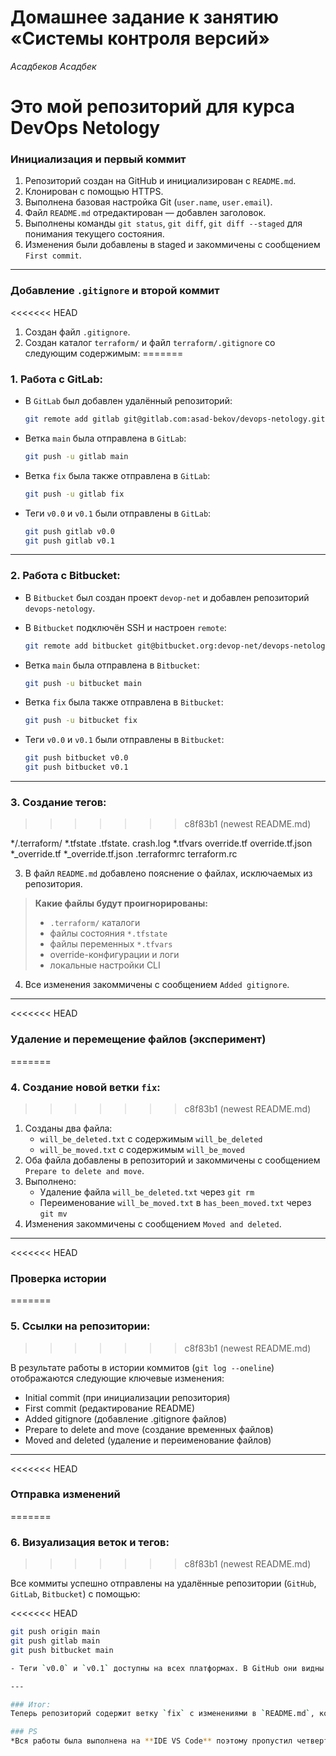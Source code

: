 # Домашнее задание к занятию «Системы контроля версий»

*Асадбеков Асадбек* 

# Это мой репозиторий для курса DevOps Netology

### Инициализация и первый коммит

1. Репозиторий создан на GitHub и инициализирован с `README.md`.
2. Клонирован с помощью HTTPS.
3. Выполнена базовая настройка Git (`user.name`, `user.email`).
4. Файл `README.md` отредактирован — добавлен заголовок.
5. Выполнены команды `git status`, `git diff`, `git diff --staged` для понимания текущего состояния.
6. Изменения были добавлены в staged и закоммичены с сообщением `First commit`.

---

### Добавление `.gitignore` и второй коммит

<<<<<<< HEAD
1. Создан файл `.gitignore`.
2. Создан каталог `terraform/` и файл `terraform/.gitignore` со следующим содержимым:
=======
### 1. Работа с GitLab:

- В `GitLab` был добавлен удалённый репозиторий:
  ```bash
  git remote add gitlab git@gitlab.com:asad-bekov/devops-netology.git
  ```

- Ветка `main` была отправлена в `GitLab`:
  ```bash
  git push -u gitlab main
  ```

- Ветка `fix` была также отправлена в `GitLab`:
  ```bash
  git push -u gitlab fix
  ```

- Теги `v0.0` и `v0.1` были отправлены в `GitLab`:
  ```bash
  git push gitlab v0.0
  git push gitlab v0.1
  ```
---

### 2. Работа с Bitbucket:

- В `Bitbucket` был создан проект `devop-net` и добавлен репозиторий `devops-netology`.
- В `Bitbucket` подключён SSH и настроен `remote`:
  ```bash
  git remote add bitbucket git@bitbucket.org:devop-net/devops-netology.git
  ```

- Ветка `main` была отправлена в `Bitbucket`:
  ```bash
  git push -u bitbucket main
  ```

- Ветка `fix` была также отправлена в `Bitbucket`:
  ```bash
  git push -u bitbucket fix
  ```

- Теги `v0.0` и `v0.1` были отправлены в `Bitbucket`:
  ```bash
  git push bitbucket v0.0
  git push bitbucket v0.1
  ```

---

### 3. Создание тегов:
>>>>>>> c8f83b1 (newest README.md)

*/.terraform/
*.tfstate
.tfstate.
crash.log
*.tfvars
override.tf
override.tf.json
*_override.tf
*_override.tf.json
.terraformrc
terraform.rc


3. В файл `README.md` добавлено пояснение о файлах, исключаемых из репозитория.

> **Какие файлы будут проигнорированы:**
> - `.terraform/` каталоги
> - файлы состояния `*.tfstate`
> - файлы переменных `*.tfvars`
> - override-конфигурации и логи
> - локальные настройки CLI

4. Все изменения закоммичены с сообщением `Added gitignore`.

---

<<<<<<< HEAD
### Удаление и перемещение файлов (эксперимент)
=======
### 4. Создание новой ветки `fix`:
>>>>>>> c8f83b1 (newest README.md)

1. Созданы два файла:
   - `will_be_deleted.txt` с содержимым `will_be_deleted`
   - `will_be_moved.txt` с содержимым `will_be_moved`
2. Оба файла добавлены в репозиторий и закоммичены с сообщением `Prepare to delete and move`.
3. Выполнено:
   - Удаление файла `will_be_deleted.txt` через `git rm`
   - Переименование `will_be_moved.txt` в `has_been_moved.txt` через `git mv`
4. Изменения закоммичены с сообщением `Moved and deleted`.

---

<<<<<<< HEAD
### Проверка истории
=======
### 5. Ссылки на репозитории:
>>>>>>> c8f83b1 (newest README.md)

В результате работы в истории коммитов (`git log --oneline`) отображаются следующие ключевые изменения:

- Initial commit (при инициализации репозитория)
- First commit (редактирование README)
- Added gitignore (добавление .gitignore файлов)
- Prepare to delete and move (создание временных файлов)
- Moved and deleted (удаление и переименование файлов)

---

<<<<<<< HEAD
### Отправка изменений
=======
### 6. Визуализация веток и тегов:
>>>>>>> c8f83b1 (newest README.md)

Все коммиты успешно отправлены на удалённые репозитории (`GitHub`, `GitLab`, `Bitbucket`) с помощью:

<<<<<<< HEAD
```bash
git push origin main
git push gitlab main
git push bitbucket main

- Теги `v0.0` и `v0.1` доступны на всех платформах. В GitHub они видны на странице [Tags](https://github.com/asad-bekov/devops-netology/tags).

---

### Итог:
Теперь репозиторий содержит ветку `fix` с изменениями в `README.md`, которая была создана на основе коммита `Prepare to delete and move`. Ветки синхронизированы между GitHub, GitLab и Bitbucket, а также созданы и запушены теги `v0.0` и `v0.1`.

### PS
*Вся работы была выполнена на **IDE VS Code** поэтому пропустил четвертое задание по рабоет с **IDE PyCharm**.* 
